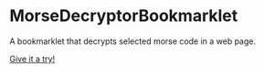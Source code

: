 MorseDecryptorBookmarklet
=========================

A bookmarklet that decrypts selected morse code in a web page.

<a href="http://roufa.azurewebsites.net/morse-code-decryptor-bookmarklet">Give it a try!</a>
